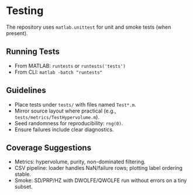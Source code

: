 # Testing

The repository uses `matlab.unittest` for unit and smoke tests (when present).

## Running Tests
- From MATLAB: `runtests` or `runtests('tests')`
- From CLI: `matlab -batch "runtests"`

## Guidelines
- Place tests under `tests/` with files named `Test*.m`.
- Mirror source layout where practical (e.g., `tests/metrics/TestHypervolume.m`).
- Seed randomness for reproducibility: `rng(0)`.
- Ensure failures include clear diagnostics.

## Coverage Suggestions
- Metrics: hypervolume, purity, non-dominated filtering.
- CSV pipeline: loader handles NaN/failure rows; plotting label ordering stable.
- Smoke: SD/PRP/HZ with DWOLFE/QWOLFE run without errors on a tiny subset.

